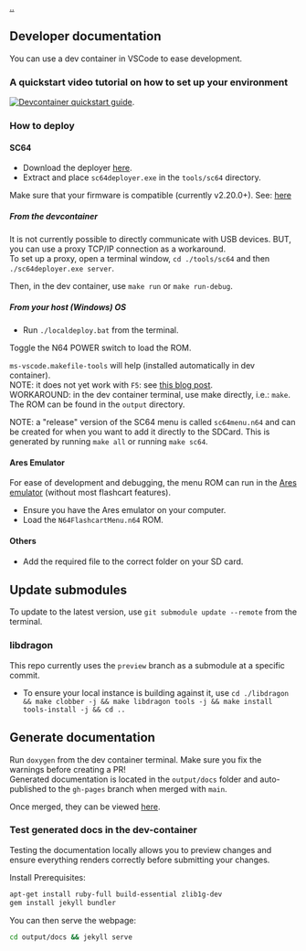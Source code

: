 [..](./00_index.md)
## Developer documentation

You can use a dev container in VSCode to ease development.

### A quickstart video tutorial on how to set up your environment
[![Devcontainer quickstart guide](http://img.youtube.com/vi/h05ufOsRgZU/0.jpg)](http://www.youtube.com/watch?v=h05ufOsRgZU "Devcontainer quickstart guide").


### How to deploy
#### SC64
* Download the deployer [here](https://github.com/Polprzewodnikowy/SummerCart64/releases/download/v2.20.0/sc64-deployer-windows-v2.20.0.zip).
* Extract and place `sc64deployer.exe` in the `tools/sc64` directory.

Make sure that your firmware is compatible (currently v2.20.0+).
See: [here](https://github.com/Polprzewodnikowy/SummerCart64/blob/v2.20.0/docs/00_quick_startup_guide.md#firmware-backupupdate)

##### From the devcontainer
It is not currently possible to directly communicate with USB devices. BUT, you can use a proxy TCP/IP connection as a workaround.  
To set up a proxy, open a terminal window, `cd ./tools/sc64` and then `./sc64deployer.exe server`.

Then, in the dev container, use `make run` or `make run-debug`.


##### From your host (Windows) OS

* Run `./localdeploy.bat` from the terminal.

Toggle the N64 POWER switch to load the ROM.

`ms-vscode.makefile-tools` will help (installed automatically in dev container).  
NOTE: it does not yet work with `F5`: see [this blog post](https://devblogs.microsoft.com/cppblog/now-announcing-makefile-support-in-visual-studio-code/).  
WORKAROUND: in the dev container terminal, use make directly, i.e.: `make`.  
The ROM can be found in the `output` directory.

NOTE: a "release" version of the SC64 menu is called `sc64menu.n64` and can be created for when you want to add it directly to the SDCard. This is generated by running `make all` or running `make sc64`.

#### Ares Emulator
For ease of development and debugging, the menu ROM can run in the [Ares emulator](https://ares-emu.net/) (without most flashcart features).

* Ensure you have the Ares emulator on your computer.
* Load the `N64FlashcartMenu.n64` ROM.

#### Others
* Add the required file to the correct folder on your SD card.


## Update submodules
To update to the latest version, use `git submodule update --remote` from the terminal.

### libdragon
This repo currently uses the `preview` branch as a submodule at a specific commit.
* To ensure your local instance is building against it, use `cd ./libdragon && make clobber -j && make libdragon tools -j && make install tools-install -j && cd ..`

## Generate documentation
Run `doxygen` from the dev container terminal. Make sure you fix the warnings before creating a PR!  
Generated documentation is located in the `output/docs` folder and auto-published to the `gh-pages` branch when merged with `main`.

Once merged, they can be viewed [here](https://polprzewodnikowy.github.io/N64FlashcartMenu/).

### Test generated docs in the dev-container
Testing the documentation locally allows you to preview changes and ensure everything renders correctly before submitting your changes.

Install Prerequisites:
```bash
apt-get install ruby-full build-essential zlib1g-dev
gem install jekyll bundler
```

You can then serve the webpage:
```bash
cd output/docs && jekyll serve
```

